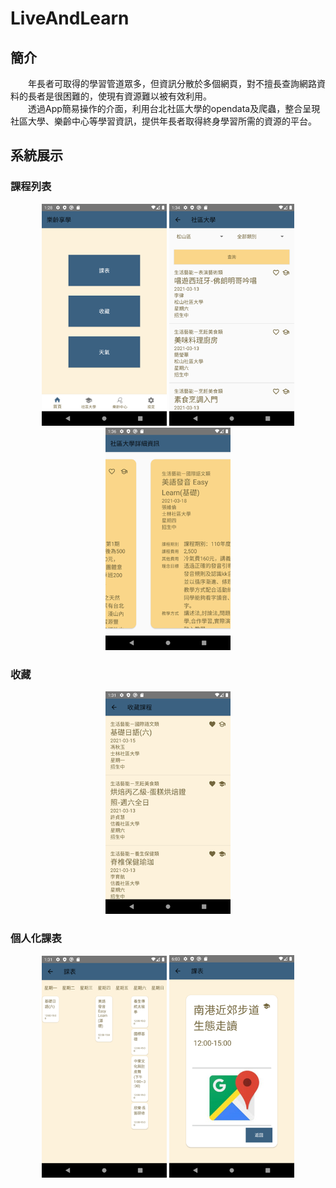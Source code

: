 # LiveAndLearn
## 簡介
&emsp;&emsp;年長者可取得的學習管道眾多，但資訊分散於多個網頁，對不擅長查詢網路資料的長者是很困難的，使現有資源難以被有效利用。  
&emsp;&emsp;透過App簡易操作的介面，利用台北社區大學的opendata及爬蟲，整合呈現社區大學、樂齡中心等學習資訊，提供年長者取得終身學習所需的資源的平台。

## 系統展示
### 課程列表
<div align="center">
<img src=https://github.com/inorihayuri7240/LiveAndLearn/blob/main/system%20picture/front%20page.png width=200/> <img src=https://github.com/inorihayuri7240/LiveAndLearn/blob/main/system%20picture/community%20college_course%20list.png width=200/> <img src=https://github.com/inorihayuri7240/LiveAndLearn/blob/main/system%20picture/community%20college_course%20list_2.png width=200/>
</div>

### 收藏
<div align="center">
<img src=https://github.com/inorihayuri7240/LiveAndLearn/blob/main/system%20picture/favorites.png width=200/>
</div>

### 個人化課表
<div align="center">
<img src=https://github.com/inorihayuri7240/LiveAndLearn/blob/main/system%20picture/schedule.png width=200/> <img src=https://github.com/inorihayuri7240/LiveAndLearn/blob/main/system%20picture/schedule_2.png width=200/>
</div>
